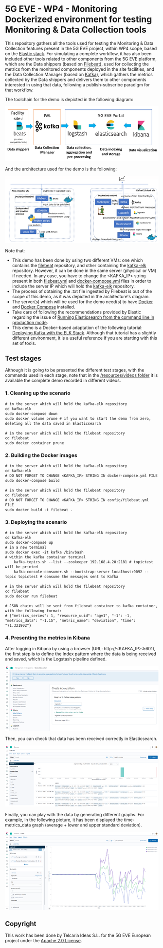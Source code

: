 # 5G EVE - WP4 - Monitoring Dockerized environment for testing Monitoring & Data Collection tools

This repository gathers all the tools used for testing the Monitoring & Data Collection features present in the 5G EVE project, within WP4 scope, based on the [Elastic stack](https://www.elastic.co/es/products/). For simulating a complete workflow, it has also been included other tools related to other components from the 5G EVE platform, which are the Data shippers (based on [Filebeat](https://www.elastic.co/es/products/beats/filebeat)), used for collecting the metrics from the monitored components deployed in the site facilities, and the Data Collection Manager (based on [Kafka](https://kafka.apache.org/)), which gathers the metrics collected by the Data shippers and delivers them to other components interested in using that data, following a publish-subscribe paradigm for that workflow.

The toolchain for the demo is depicted in the following diagram:

![Toolchain for the demo](https://github.com/5GEVE/5geve-wp4-monitoring-dockerized-env/blob/master/resources/images/toolchain.PNG)

And the architecture used for the demo is the following:

![Demo architecture](https://github.com/5GEVE/5geve-wp4-monitoring-dockerized-env/blob/master/resources/images/architecture.PNG)

Note that:

- This demo has been done by using two different VMs: one which contains the [filebeat](https://github.com/5GEVE/5geve-wp4-monitoring-dockerized-env/tree/master/filebeat) repository, and other containing the [kafka-elk](https://github.com/5GEVE/5geve-wp4-monitoring-dockerized-env/tree/master/kafka-elk) repository. However, it can be done in the same server (physical or VM) if needed. In any case, you have to change the <KAFKA_IP> string present in both [filebeat.yml](https://github.com/5GEVE/5geve-wp4-monitoring-dockerized-env/blob/master/filebeat/config/filebeat.yml) and [docker-compose.yml](https://github.com/5GEVE/5geve-wp4-monitoring-dockerized-env/blob/master/kafka-elk/docker-compose.yml) files in order to include the server IP which will hold the [kafka-elk](https://github.com/5GEVE/5geve-wp4-monitoring-dockerized-env/tree/master/kafka-elk) repository.
- The process of obtaining the .txt file ingested by Filebeat is out of the scope of this demo, as it was depicted in the architecture's diagram.
- The server(s) which will be used for the demo need(s) to have [Docker](https://docs.docker.com/install/linux/docker-ce/ubuntu/) and [Docker Compose](https://docs.docker.com/compose/install/) installed.
- Take care of following the recommendations provided by Elastic regarding the issue of [Running Elasticsearch from the command line in production mode](https://www.elastic.co/guide/en/elasticsearch/reference/master/docker.html#docker-cli-run-prod-mode).
- This demo is a Docker-based adaptation of the following tutorial: [Deploying Kafka with the ELK Stack](https://logz.io/blog/deploying-kafka-with-elk/). Although that tutorial has a slightly different environment, it is a useful reference if you are starting with this set of tools.

## Test stages

Although it is going to be presented the different test stages, with the commands used in each stage, note that in the [/resources/videos folder](https://github.com/5GEVE/5geve-wp4-monitoring-dockerized-env/tree/master/resources/videos) it is available the complete demo recorded in different videos.

### 1. Cleaning up the scenario

```shell
# in the server which will hold the kafka-elk repository
cd kafka-elk
sudo docker-compose down
sudo docker volume prune # if you want to start the demo from zero, deleting all the data saved in Elasticsearch

# in the server which will hold the filebeat repository
cd filebeat
sudo docker container prune
```

### 2. Building the Docker images

```shell
# in the server which will hold the kafka-elk repository
cd kafka-elk
# DO NOT FORGET TO CHANGE <KAFKA_IP> STRING IN docker-compose.yml FILE
sudo docker-compose build

# in the server which will hold the filebeat repository
cd filebeat
# DO NOT FORGET TO CHANGE <KAFKA_IP> STRING IN config/filebeat.yml FILE
sudo docker build -t filebeat .
```

### 3. Deploying the scenario

```shell
# in the server which will hold the kafka-elk repository
cd kafka-elk
sudo docker-compose up
# in a new terminal
sudo docker exec -it kafka /bin/bash
# within the kafka container terminal
	kafka-topics.sh --list --zookeeper 192.168.4.20:2181 # topictest will be printed
	kafka-console-consumer.sh --bootstrap-server localhost:9092 --topic topictest # consume the messages sent to Kafka

# in the server which will hold the filebeat repository
cd filebeat
sudo docker run filebeat

# JSON chains will be sent from filebeat container to kafka container, with the following format:
# {"metrics_series": 1, "resource_uuid": "agv1", "-1": -1, "metrics_data": "-1.15", "metric_name": "deviation", "time": "71.321902"}
```

### 4. Presenting the metrics in Kibana

After logging in Kibana by using a browser (URL: http://<KAFKA_IP>:5601), the first step is to define the Index pattern where the data is being received and saved, which is the Logstash pipeline defined.

![Demo architecture](https://github.com/5GEVE/5geve-wp4-monitoring-dockerized-env/blob/master/resources/images/kibana_1.png)

Then, you can check that data has been received correctly in Elasticsearch.

![Demo architecture](https://github.com/5GEVE/5geve-wp4-monitoring-dockerized-env/blob/master/resources/images/kibana_2.png)

Finally, you can play with the data by generating different graphs. For example, in the following picture, it has been displayed the time-metrics_data graph (average + lower and upper standard deviation).

![Demo architecture](https://github.com/5GEVE/5geve-wp4-monitoring-dockerized-env/blob/master/resources/images/kibana_3.png)

## Copyright

This work has been done by Telcaria Ideas S.L. for the 5G EVE European project under the [Apache 2.0 License](LICENSE).
